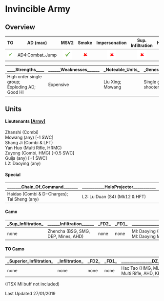 # Invincible Army

## Overview

| TO | AD (max) | MSV2 | Smoke | Impersonation | Sup. Infiltration | HoloProjector | TAGs | Strategos (max) |
|:--:|:--------:|:----:|:-----:|:-------------:|:-----------------:|:-------------:|:----:|:---------------:|
| ![tick](/images/tick.png "Yes") | AD4:Combat_Jump | ![tick](/images/tick.png "Yes") | ![cross](/images/cross.png "No") | ![cross](/images/cross.png "No") | ![cross](/images/cross.png "No") | ![tick](/images/tick.png "Yes") | ![tick](/images/tick.png "Yes") | none |

| \_\_\_\_Strengths\_\_\_\_	| \_\_\_\_\_\_Weaknesses\_\_\_\_\_\_ | \_Noteable_Units\_ | \_General_Notes\_ |
|--|--|--|--|
| High order single group;<br>Exploding AD;<br>Good HI | Expensive | Liu Xing;<br>Mowang | Single group HI shooters |

## Units

#### Lieutenants [[Army]](http://army.infinitythegame.com/index.html?l=EwBgLAPgzCIRBGApA4YpLANhAdiQIQCcKwArGZlkZcaRVUWISag9kRgVvctlswL42wKri7Dyo7LkGU2IKmAAcheeUXYwJAgkVseHfAVGowzbAmQnS5qgi6m0FrKiQABT0A==)
Zhanshi (Combi)  
Mowang (any) [-1 SWC]  
Shang Ji (Combi & LFT)  
Yan Huo (Multi Rifle, HRMC)  
Zuyong (Combi, HMG) [-0.5 SWC]  
Guija (any) [+1 SWC]  
L2: Daoying (any)

#### Special

| \_\_\_\_\_\__Chain_Of_Command\_\_\_\_\_\_\_ | \_\_\_\_\_\_\_\_\_\_\_HoloProjector\_\_\_\_\_\_\_\_\_\_\_ | \_\_\_\_\_\_\_\_\_\_\_\_\_\_\_\_\_AD\_\_\_\_\_\_\_\_\_\_\_\_\_\_\_\_\_ |
|--|--|--|
| Haidao (Combi & D-Charges);<br>Tai Sheng (any) | L2: Lu Duan (S4) (Mk12 & HFT) | AD4: Liu Xing (Combi, BSG, Spitfire, Specialist, AHD) |

#### Camo

| \_Sup_Infiltration\_ | \_\_\_\_\_\_Infiltration\_\_\_\_\_\_ | \_FD2\_ |	\_FD1\_ | \_\_\_\_\_\_\_\_\_\_\_\_\_\_\_\_\_\_\_\_\_DZ\_\_\_\_\_\_\_\_\_\_\_\_\_\_\_\_\_\_\_\_\_ |
|--|--|--|--|--|
| none | Zhencha (BSG, SMG, DEP, Mines, AHD) | none | none | MI: Daoying (Lt, BSG, Sniper, Hacker, Mines);<br>MI: Daoying Mine |


#### TO Camo

| \_Superior_Infiltration\_ | \_Infiltration\_ | \_FD2\_ |	\_FD1\_ | \_\_\_\_\_\_\_\_\_\_\_\_\_\_\_DZ\_\_\_\_\_\_\_\_\_\_\_\_\_\_\_ |
|--|--|--|--|--|
| none | none | none | none | Hac Tao (HMG, ML, KHD, BSG, Multi Rifle, AHD, KHD) |

(ITSX MI buff not included)

Last Updated 27/01/2019
